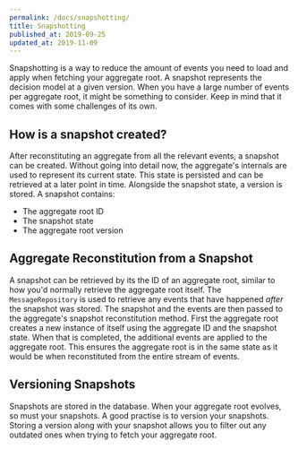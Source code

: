 ```yaml
---
permalink: /docs/snapshotting/
title: Snapshotting
published_at: 2019-09-25
updated_at: 2019-11-09
---
```


Snapshotting is a way to reduce the amount of events you need to load and apply when fetching
your aggregate root. A snapshot represents the decision model at a given version. When you have
a large number of events per aggregate root, it might be something to consider. Keep in mind that
it comes with some challenges of its own.

## How is a snapshot created?

After reconstituting an aggregate from all the relevant events, a snapshot can be created. Without
going into detail now, the aggregate's internals are used to represent its current state. This state
is persisted and can be retrieved at a later point in time. Alongside the snapshot state, a version
is stored. A snapshot contains:

- The aggregate root ID
- The snapshot state
- The aggregate root version

## Aggregate Reconstitution from a Snapshot

A snapshot can be retrieved by its the ID of an aggregate root, similar to how you'd normally retrieve
the aggregate root itself. The `MessageRepository` is used to retrieve any events that have happened
_after_ the snapshot was stored. The snapshot and the events are then passed to the aggregate's snapshot
reconstitution method. First the aggregate root creates a new instance of itself using the aggregate ID
and the snapshot state. When that is completed, the additional events are applied to the aggregate root.
This ensures the aggregate root is in the same state as it would be when reconstituted from the entire
stream of events.

## Versioning Snapshots

Snapshots are stored in the database. When your aggregate root evolves, so must your snapshots. A good practise is to
version your snapshots. Storing a version along with your snapshot allows you to filter out any outdated ones when
trying to fetch your aggregate root.
